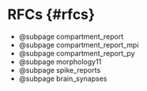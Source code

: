 RFCs {#rfcs}
============

* @subpage compartment_report
* @subpage compartment_report_mpi
* @subpage compartment_report_py
* @subpage morphology11
* @subpage spike_reports
* @subpage brain_synapses
